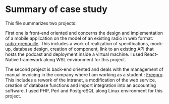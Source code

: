 # Summary of case study

This file summarizes two projects:  

First one is front-end oriented and concerns the design and implementation of a mobile application on the model of an existing radio in web format: [radio-grenouille](http://www.radiogrenouille.com/).
This includes a work of realization of specifications, mock-up, database design, creation of component, link to an existing API that hosts the podcast and deployment inside a virtual machine. I
used React-Native framework along WSL environment for this project.

The second project is back-end oriented and deals with the management of manual invoicing in the company where I am working as a student : [Freepro](https://pro.free.fr/). 
This includes a rework of the intranet, a modification of the web service, creation of database functions and import integration into an accounting software. 
I used PHP, Perl and PostgreSQL along Linux environment for this project.
